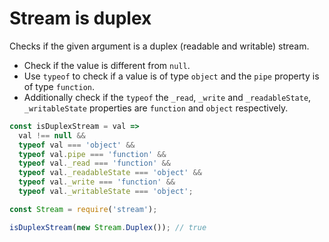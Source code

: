 # Stream is duplex

Checks if the given argument is a duplex (readable and writable) stream.

* Check if the value is different from `null`.
* Use `typeof` to check if a value is of type `object` and the `pipe` property is of type `function`.
* Additionally check if the `typeof` the `_read`, `_write` and `_readableState`, `_writableState` properties are `function` and `object` respectively.

```js
const isDuplexStream = val =>
  val !== null &&
  typeof val === 'object' &&
  typeof val.pipe === 'function' &&
  typeof val._read === 'function' &&
  typeof val._readableState === 'object' &&
  typeof val._write === 'function' &&
  typeof val._writableState === 'object';
```

```js
const Stream = require('stream');

isDuplexStream(new Stream.Duplex()); // true
```
